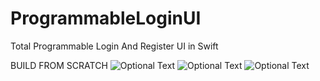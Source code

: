 # ProgrammableLoginUI
Total Programmable Login And Register UI in Swift

BUILD FROM SCRATCH
![Optional Text](../master/ProgrammableLoginUI/Resources/register.png)
![Optional Text](../master/ProgrammableLoginUI/Resources/login.png)
![Optional Text](../master/ProgrammableLoginUI/Resources/logout.png)

